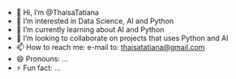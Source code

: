 - 👋 Hi, I’m @ThaisaTatiana
- 👀 I’m interested in Data Science, AI and Python
- 🌱 I’m currently learning about AI and Python
- 💞️ I’m looking to collaborate on projects that uses Python and AI
- 📫 How to reach me: e-mail to: thaisatatiana@gmail.com
- 😄 Pronouns: ...
- ⚡ Fun fact: ...

<!---
ThaisaTatiana/ThaisaTatiana is a ✨ special ✨ repository because its `README.md` (this file) appears on your GitHub profile.
You can click the Preview link to take a look at your changes.
--->
